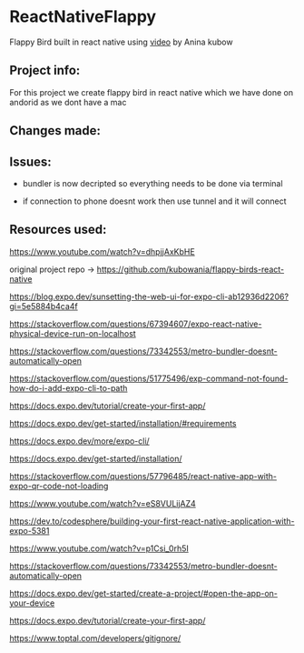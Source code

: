 # ReactNativeFlappy
Flappy Bird built in react native using <a href="https://www.youtube.com/watch?v=dhpjjAxKbHE">video</a> by Anina kubow

## Project info:

For this project we create flappy bird in react native which we have done on andorid as we dont have a mac

## Changes made:

## Issues:

- bundler is now decripted so everything needs to be done via terminal

- if connection to phone doesnt work then use tunnel and it will connect 

## Resources used:

https://www.youtube.com/watch?v=dhpjjAxKbHE

original project repo -> https://github.com/kubowania/flappy-birds-react-native

https://blog.expo.dev/sunsetting-the-web-ui-for-expo-cli-ab12936d2206?gi=5e5884b4ca4f

https://stackoverflow.com/questions/67394607/expo-react-native-physical-device-run-on-localhost

https://stackoverflow.com/questions/73342553/metro-bundler-doesnt-automatically-open

https://stackoverflow.com/questions/51775496/exp-command-not-found-how-do-i-add-expo-cli-to-path

https://docs.expo.dev/tutorial/create-your-first-app/

https://docs.expo.dev/get-started/installation/#requirements

https://docs.expo.dev/more/expo-cli/

https://docs.expo.dev/get-started/installation/

https://stackoverflow.com/questions/57796485/react-native-app-with-expo-qr-code-not-loading

https://www.youtube.com/watch?v=eS8VULijAZ4

https://dev.to/codesphere/building-your-first-react-native-application-with-expo-5381

https://www.youtube.com/watch?v=p1Csi_0rh5I

https://stackoverflow.com/questions/73342553/metro-bundler-doesnt-automatically-open 

https://docs.expo.dev/get-started/create-a-project/#open-the-app-on-your-device

https://docs.expo.dev/tutorial/create-your-first-app/

https://www.toptal.com/developers/gitignore/